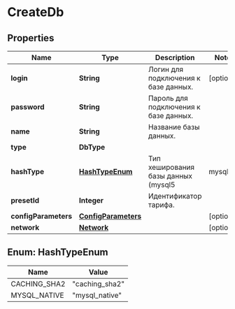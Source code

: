 

# CreateDb


## Properties

| Name | Type | Description | Notes |
|------------ | ------------- | ------------- | -------------|
|**login** | **String** | Логин для подключения к базе данных. |  [optional] |
|**password** | **String** | Пароль для подключения к базе данных. |  |
|**name** | **String** | Название базы данных. |  |
|**type** | **DbType** |  |  |
|**hashType** | [**HashTypeEnum**](#HashTypeEnum) | Тип хеширования базы данных (mysql5 | mysql | postgres). |  [optional] |
|**presetId** | **Integer** | Идентификатор тарифа. |  |
|**configParameters** | [**ConfigParameters**](ConfigParameters.md) |  |  [optional] |
|**network** | [**Network**](Network.md) |  |  [optional] |



## Enum: HashTypeEnum

| Name | Value |
|---- | -----|
| CACHING_SHA2 | &quot;caching_sha2&quot; |
| MYSQL_NATIVE | &quot;mysql_native&quot; |



